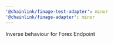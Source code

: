 ```yaml
---
'@chainlink/finage-test-adapter': minor
'@chainlink/finage-adapter': minor
---
```


Inverse behaviour for Forex Endpoint
